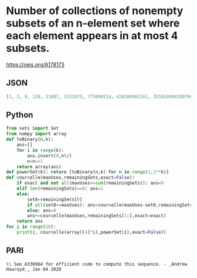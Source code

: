 # Number of collections of nonempty subsets of an n\-element set where each element appears in at most 4 subsets\.
https://oeis.org/A178173
## JSON
```JSON
[1, 2, 8, 128, 11087, 2232875, 775098224, 428188962261, 355916994389700, 425272149099677521, 703909738878615927739, 1565842283246869237505246, 4565002967677134523844716754, 17076464900445281560851997140670, 80494979734877344662882495100752511]
```
## Python
```Python
from sets import Set
from numpy import array
def toBinary(n,k):
    ans=[]
    for i in range(k):
        ans.insert(0,n%2)
        n=n>>1
    return array(ans)
def powerSet(k): return [toBinary(n,k) for n in range(1,2**k)]
def courcelle(maxUses,remainingSets,exact=False):
    if exact and not all(maxUses<=sum(remainingSets)): ans=0
    elif len(remainingSets)==0: ans=1
    else:
        set0=remainingSets[0]
        if all(set0<=maxUses): ans=courcelle(maxUses-set0,remainingSets[1:],exact=exact)
        else: ans=0
        ans+=courcelle(maxUses,remainingSets[1:],exact=exact)
    return ans
for i in range(10):
    print(i, courcelle(array([4]*i),powerSet(i),exact=False))
```
## PARI
```PARI
\\ See A330964 for efficient code to compute this sequence. - _Andrew Howroyd_, Jan 04 2020
```
